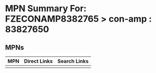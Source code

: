 



# MPN Summary For: FZECONAMP8382765 > con-amp : 83827650

## MPNs
  

|MPN|Direct Links|Search Links|
| :--- | :--- | :--- |
||||
